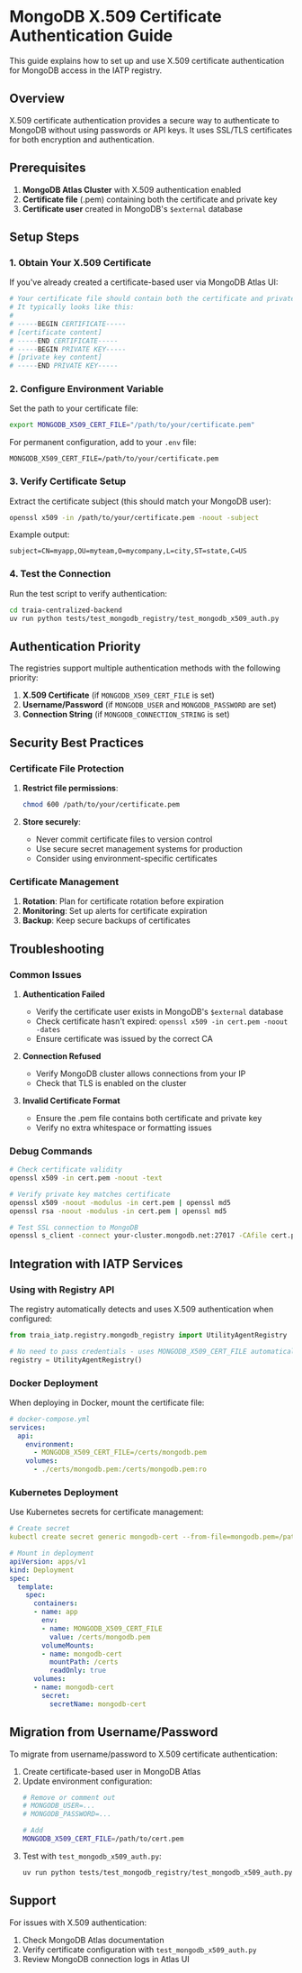 # MongoDB X.509 Certificate Authentication Guide

This guide explains how to set up and use X.509 certificate authentication for MongoDB access in the IATP registry.

## Overview

X.509 certificate authentication provides a secure way to authenticate to MongoDB without using passwords or API keys. It uses SSL/TLS certificates for both encryption and authentication.

## Prerequisites

1. **MongoDB Atlas Cluster** with X.509 authentication enabled
2. **Certificate file** (.pem) containing both the certificate and private key
3. **Certificate user** created in MongoDB's `$external` database

## Setup Steps

### 1. Obtain Your X.509 Certificate

If you've already created a certificate-based user via MongoDB Atlas UI:

```bash
# Your certificate file should contain both the certificate and private key
# It typically looks like this:
#
# -----BEGIN CERTIFICATE-----
# [certificate content]
# -----END CERTIFICATE-----
# -----BEGIN PRIVATE KEY-----
# [private key content]
# -----END PRIVATE KEY-----
```

### 2. Configure Environment Variable

Set the path to your certificate file:

```bash
export MONGODB_X509_CERT_FILE="/path/to/your/certificate.pem"
```

For permanent configuration, add to your `.env` file:

```env
MONGODB_X509_CERT_FILE=/path/to/your/certificate.pem
```

### 3. Verify Certificate Setup

Extract the certificate subject (this should match your MongoDB user):

```bash
openssl x509 -in /path/to/your/certificate.pem -noout -subject
```

Example output:
```
subject=CN=myapp,OU=myteam,O=mycompany,L=city,ST=state,C=US
```

### 4. Test the Connection

Run the test script to verify authentication:

```bash
cd traia-centralized-backend
uv run python tests/test_mongodb_registry/test_mongodb_x509_auth.py
```

## Authentication Priority

The registries support multiple authentication methods with the following priority:

1. **X.509 Certificate** (if `MONGODB_X509_CERT_FILE` is set)
2. **Username/Password** (if `MONGODB_USER` and `MONGODB_PASSWORD` are set)
3. **Connection String** (if `MONGODB_CONNECTION_STRING` is set)

## Security Best Practices

### Certificate File Protection

1. **Restrict file permissions**:
   ```bash
   chmod 600 /path/to/your/certificate.pem
   ```

2. **Store securely**:
   - Never commit certificate files to version control
   - Use secure secret management systems for production
   - Consider using environment-specific certificates

### Certificate Management

1. **Rotation**: Plan for certificate rotation before expiration
2. **Monitoring**: Set up alerts for certificate expiration
3. **Backup**: Keep secure backups of certificates

## Troubleshooting

### Common Issues

1. **Authentication Failed**
   - Verify the certificate user exists in MongoDB's `$external` database
   - Check certificate hasn't expired: `openssl x509 -in cert.pem -noout -dates`
   - Ensure certificate was issued by the correct CA

2. **Connection Refused**
   - Verify MongoDB cluster allows connections from your IP
   - Check that TLS is enabled on the cluster

3. **Invalid Certificate Format**
   - Ensure the .pem file contains both certificate and private key
   - Verify no extra whitespace or formatting issues

### Debug Commands

```bash
# Check certificate validity
openssl x509 -in cert.pem -noout -text

# Verify private key matches certificate
openssl x509 -noout -modulus -in cert.pem | openssl md5
openssl rsa -noout -modulus -in cert.pem | openssl md5

# Test SSL connection to MongoDB
openssl s_client -connect your-cluster.mongodb.net:27017 -CAfile cert.pem
```

## Integration with IATP Services

### Using with Registry API

The registry automatically detects and uses X.509 authentication when configured:

```python
from traia_iatp.registry.mongodb_registry import UtilityAgentRegistry

# No need to pass credentials - uses MONGODB_X509_CERT_FILE automatically
registry = UtilityAgentRegistry()
```

### Docker Deployment

When deploying in Docker, mount the certificate file:

```yaml
# docker-compose.yml
services:
  api:
    environment:
      - MONGODB_X509_CERT_FILE=/certs/mongodb.pem
    volumes:
      - ./certs/mongodb.pem:/certs/mongodb.pem:ro
```

### Kubernetes Deployment

Use Kubernetes secrets for certificate management:

```yaml
# Create secret
kubectl create secret generic mongodb-cert --from-file=mongodb.pem=/path/to/cert.pem

# Mount in deployment
apiVersion: apps/v1
kind: Deployment
spec:
  template:
    spec:
      containers:
      - name: app
        env:
        - name: MONGODB_X509_CERT_FILE
          value: /certs/mongodb.pem
        volumeMounts:
        - name: mongodb-cert
          mountPath: /certs
          readOnly: true
      volumes:
      - name: mongodb-cert
        secret:
          secretName: mongodb-cert
```

## Migration from Username/Password

To migrate from username/password to X.509 certificate authentication:

1. Create certificate-based user in MongoDB Atlas
2. Update environment configuration:
   ```bash
   # Remove or comment out
   # MONGODB_USER=...
   # MONGODB_PASSWORD=...
   
   # Add
   MONGODB_X509_CERT_FILE=/path/to/cert.pem
   ```
3. Test with `test_mongodb_x509_auth.py`:
   ```bash
   uv run python tests/test_mongodb_registry/test_mongodb_x509_auth.py
   ```

## Support

For issues with X.509 authentication:
1. Check MongoDB Atlas documentation
2. Verify certificate configuration with `test_mongodb_x509_auth.py`
3. Review MongoDB connection logs in Atlas UI 